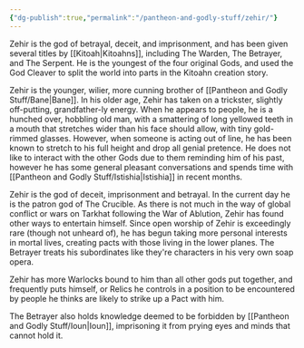 ```yaml
---
{"dg-publish":true,"permalink":"/pantheon-and-godly-stuff/zehir/"}
---
```


Zehir is the god of betrayal, deceit, and imprisonment, and has been given several titles by [[Kitoah\|Kitoahns]], including The Warden, The Betrayer, and The Serpent. He is the youngest of the four original Gods, and used the God Cleaver to split the world into parts in the Kitoahn creation story.

Zehir is the younger, wilier, more cunning brother of [[Pantheon and Godly Stuff/Bane\|Bane]]. In his older age, Zehir has taken on a trickster, slightly off-putting, grandfather-ly energy. When he appears to people, he is a hunched over, hobbling old man, with a smattering of long yellowed teeth in a mouth that stretches wider than his face should allow, with tiny gold-rimmed glasses. However, when someone is acting out of line, he has been known to stretch to his full height and drop all genial pretence. He does not like to interact with the other Gods due to them reminding him of his past, however he has some general pleasant conversations and spends time with [[Pantheon and Godly Stuff/Istishia\|Istishia]] in recent months.

Zehir is the god of deceit, imprisonment and betrayal. In the current day he is the patron god of The Crucible. As there is not much in the way of global conflict or wars on Tarkhat following the War of Ablution, Zehir has found other ways to entertain himself. Since open worship of Zehir is exceedingly rare (though not unheard of), he has begun taking more personal interests in mortal lives, creating pacts with those living in the lower planes. The Betrayer treats his subordinates like they're characters in his very own soap opera. 

Zehir has more Warlocks bound to him than all other gods put together, and frequently puts himself, or Relics he controls in a position to be encountered by people he thinks are likely to strike up a Pact with him.

The Betrayer also holds knowledge deemed to be forbidden by [[Pantheon and Godly Stuff/Ioun\|Ioun]], imprisoning it from prying eyes and minds that cannot hold it.